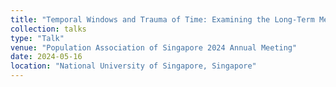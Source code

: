 ```yaml
---
title: "Temporal Windows and Trauma of Time: Examining the Long-Term Mental Health Impact of Childhood Father Absence Experience"
collection: talks
type: "Talk"
venue: "Population Association of Singapore 2024 Annual Meeting"
date: 2024-05-16
location: "National University of Singapore, Singapore"
---
```


